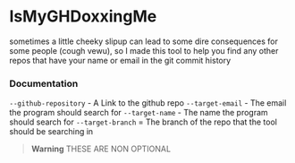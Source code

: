 # IsMyGHDoxxingMe

sometimes a little cheeky slipup can lead to some dire consequences for some people (cough vewu), so I made this tool to help you find any other repos that have your name or email in the git commit history


### Documentation

```--github-repository``` - A Link to the github repo
```--target-email``` - The email the program should search for
```--target-name``` - The name the program should search for
```--target-branch``` = The branch of the repo that the tool should be searching in

> **Warning** THESE ARE NON OPTIONAL
